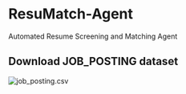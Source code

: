 # ResuMatch-Agent
Automated Resume Screening and Matching Agent

## Download JOB_POSTING dataset

![job_posting.csv](https://www.kaggle.com/datasets/arshkon/linkedin-job-postings?resource=download)

